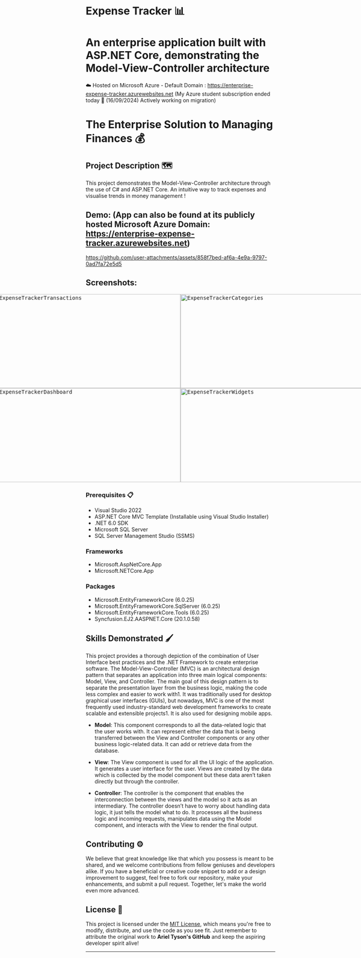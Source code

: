 
# Expense Tracker 📊
An enterprise application built with ASP.NET Core, demonstrating the Model-View-Controller architecture
=======



☁️ Hosted on Microsoft Azure - Default Domain : https://enterprise-expense-tracker.azurewebsites.net (My Azure student subscription ended today 🥲 (16/09/2024) Actively working on migration)



# The Enterprise Solution to Managing Finances 💰

## Project Description 🗺️

This project demonstrates the Model-View-Controller architecture through the use of C# and ASP.NET Core.
An intuitive way to track expenses and visualise trends in money management !

## Demo: (App can also be found at its publicly hosted Microsoft Azure Domain: https://enterprise-expense-tracker.azurewebsites.net)

https://github.com/user-attachments/assets/858f7bed-af6a-4e9a-9797-0ad7fa72e5d5

## Screenshots:

<div style="display: flex; justify-content: center; align-items: center;">
    <kbd>
        <img src="https://github.com/user-attachments/assets/9d3d33b4-4a48-4a8a-8e2f-405faff6b6c8" alt="ExpenseTrackerTransactions" width="500" height="250">
    </kbd>
    <kbd>
        <img src="https://github.com/user-attachments/assets/d6a19cd7-9f91-4802-9d88-c93a5ab675b0" alt="ExpenseTrackerCategories" width="500" height="250">
    </kbd>
</div>

<div style="display: flex; justify-content: center; align-items: center;">
    <kbd>
        <img src="https://github.com/user-attachments/assets/8b23e456-0834-43bb-9d39-7aa2b30f5099" alt="ExpenseTrackerDashboard" width="500" height="250">
    </kbd>
    <kbd>
        <img src="https://github.com/user-attachments/assets/07103ba5-e9b8-4805-ab24-80a4d1104af4" alt="ExpenseTrackerWidgets" width="500" height="250">
    </kbd>
</div>

### Prerequisites 📋

- Visual Studio 2022
- ASP.NET Core MVC Template (Installable using Visual Studio Installer)
- .NET 6.0 SDK
- Microsoft SQL Server
- SQL Server Management Studio (SSMS)

### Frameworks

- Microsoft.AspNetCore.App
- Microsoft.NETCore.App

### Packages

- Microsoft.EntityFrameworkCore (6.0.25)
- Microsoft.EntityFrameworkCore.SqlServer (6.0.25)
- Microsoft.EntityFrameworkCore.Tools (6.0.25)
- Syncfusion.EJ2.AASPNET.Core (20.1.0.58)

## Skills Demonstrated 🖌️

This project provides a thorough depiction of the combination of User Interface best practices and the .NET Framework to create enterprise software.
The Model-View-Controller (MVC) is an architectural design pattern that separates an application into three main logical components: Model, View, and Controller.
The main goal of this design pattern is to separate the presentation layer from the business logic, making the code less complex and easier to work with1. It was traditionally used for desktop graphical user interfaces (GUIs), but nowadays, MVC is one of the most frequently used industry-standard web development frameworks to create scalable and extensible projects1. It is also used for designing mobile apps.

- **Model**: This component corresponds to all the data-related logic that the user works with. It can represent either the data that is being transferred between the View and Controller components or any other business logic-related data. It can add or retrieve data from the database.

- **View**: The View component is used for all the UI logic of the application. It generates a user interface for the user. Views are created by the data which is collected by the model component but these data aren’t taken directly but through the controller.


- **Controller**: The controller is the component that enables the interconnection between the views and the model so it acts as an intermediary. The controller doesn’t have to worry about handling data logic, it just tells the model what to do. It processes all the business logic and incoming requests, manipulates data using the Model component, and interacts with the View to render the final output.

## Contributing ⚙️

We believe that great knowledge like that which you possess is meant to be shared, and we welcome contributions from fellow geniuses and developers alike. If you have a beneficial or creative code snippet to add or a design improvement to suggest, feel free to fork our repository, make your enhancements, and submit a pull request. Together, let's make the world even more advanced.

## License 🪪

This project is licensed under the [MIT License](LICENSE), which means you're free to modify, distribute, and use the code as you see fit. Just remember to attribute the original work to **Ariel Tyson's GitHub** and keep the aspiring developer spirit alive!

---
